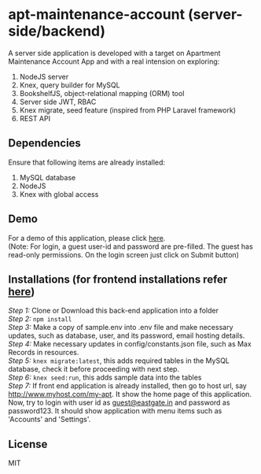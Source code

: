 # apt-maintenance-account (server-side/backend)  
A server side application is developed with a target on Apartment Maintenance Account App and with a real intension on exploring:  
1. NodeJS server  
2. Knex, query builder for MySQL  
3. BookshelfJS, object-relational mapping (ORM) tool  
4. Server side JWT, RBAC  
5. Knex migrate, seed feature (inspired from PHP Laravel framework)  
6. REST API  


## Dependencies  
Ensure that following items are already installed:  
1. MySQL database  
2. NodeJS  
3. Knex with global access  

## Demo  
For a demo of this application, please click [here](http://eastgate.in/apt-maint-acct-demo).  
(Note: For login, a guest user-id and password are pre-filled.  The guest has read-only permissions. On the login screen just click on Submit button)  

## Installations (for frontend installations refer [here](https://github.com/mohankumaranna/apt-maintenance-account))  
_Step 1:_  Clone or Download this back-end application into a folder  
_Step 2:_  `npm install`  
_Step 3:_  Make a copy of sample.env into .env file and make necessary updates, such as database, user, and its password, email hosting details.  
_Step 4:_  Make necessary updates in config/constants.json file, such as Max Records in resources.  
_Step 5:_  `knex migrate:latest`, this adds required tables in the MySQL database, check it before proceeding with next step.  
_Step 6:_  `knex seed:run`, this adds sample data into the tables  
_Step 7:_  If front end application is already installed, then go to host url, say http://www.myhost.com/my-apt.  It show the home page of this application.  Now, try to login with user id as guest@eastgate.in and password as password123.  It should show application with menu items such as 'Accounts' and 'Settings'.  

## License  
MIT  
